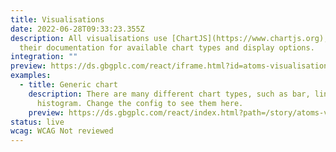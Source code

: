 ```yaml
---
title: Visualisations
date: 2022-06-28T09:33:23.355Z
description: All visualisations use [ChartJS](https://www.chartjs.org), refer to
  their documentation for available chart types and display options.
integration: ""
preview: https://ds.gbgplc.com/react/iframe.html?id=atoms-visualisations--chart-example
examples:
  - title: Generic chart
    description: There are many different chart types, such as bar, line, donut and
      histogram. Change the config to see them here.
    preview: https://ds.gbgplc.com/react/index.html?path=/story/atoms-visualisations--chart-example&nav=0
status: live
wcag: WCAG Not reviewed
---
```

